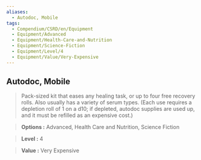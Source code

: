```yaml
---
aliases:
  - Autodoc, Mobile
tags:
  - Compendium/CSRD/en/Equipment
  - Equipment/Advanced
  - Equipment/Health-Care-and-Nutrition
  - Equipment/Science-Fiction
  - Equipment/Level/4
  - Equipment/Value/Very-Expensive
---
```

    
      
## Autodoc, Mobile      
      
>Pack-sized kit that eases any healing task, or up to four free recovery rolls. Also usually has a variety of serum types. (Each use requires a depletion roll of 1 on a d10; if depleted, autodoc supplies are used up, and it must be refilled as an expensive cost.)      
> **Options :** Advanced, Health Care and Nutrition, Science Fiction      
> **Level :** 4      
> **Value :** Very Expensive